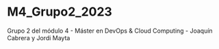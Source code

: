 # M4_Grupo2_2023
Grupo 2 del módulo 4 - Máster en DevOps &amp; Cloud Computing - Joaquín Cabrera y Jordi Mayta
